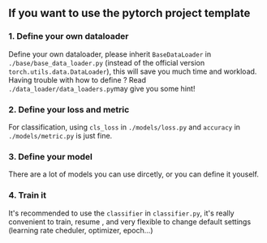 ## If you want to use the pytorch project template
### 1. Define your own dataloader
Define your own dataloader, please inherit ```BaseDataLoader``` in ```./base/base_data_loader.py``` (instead of the official version ```torch.utils.data.DataLoader```), this will save you much time and workload.
Having trouble with how to define ?  Read ```./data_loader/data_loaders.py```may give you some hint! 
### 2. Define your loss and metric
For classification, using ```cls_loss``` in ```./models/loss.py``` and ```accuracy``` in ```./models/metric.py``` is just fine.
### 3. Define your model
There are a lot of models you can use dircetly, or you can define it youself.
### 4. Train it
It's recommended to use the ```classifier``` in ```classifier.py```, it's really convenient to train, resume , and very flexible to change default settings (learning rate cheduler, optimizer, epoch...)
